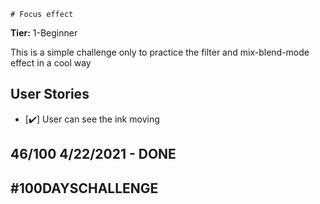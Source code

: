     # Focus effect

**Tier:** 1-Beginner

This is a simple challenge only to practice the filter and mix-blend-mode effect in a cool way

## User Stories

-   [✔️] User can see the ink moving

## 46/100 4/22/2021 - DONE

## #100DAYSCHALLENGE
